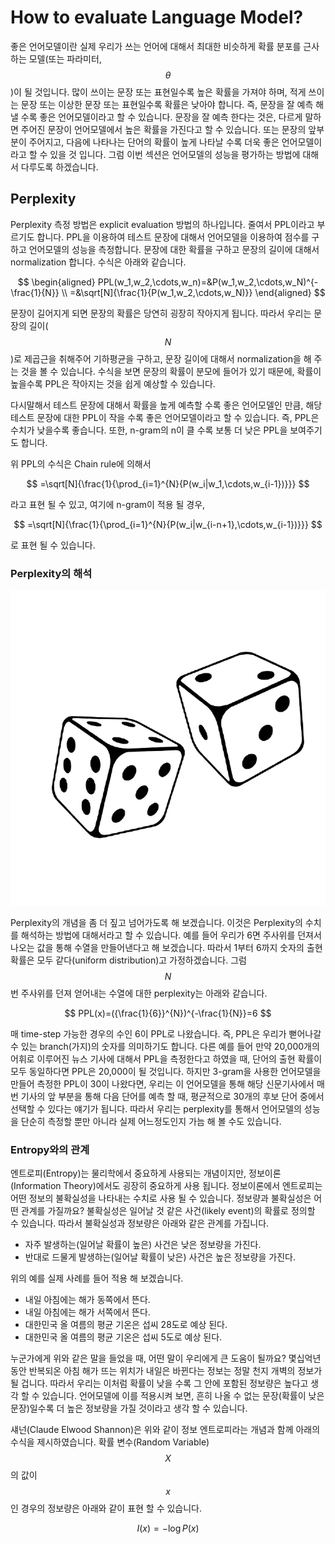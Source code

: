 # How to evaluate Language Model?

좋은 언어모델이란 실제 우리가 쓰는 언어에 대해서 최대한 비슷하게 확률 분포를 근사하는 모델(또는 파라미터, $$\theta$$)이 될 것입니다. 많이 쓰이는 문장 또는 표현일수록 높은 확률을 가져야 하며, 적게 쓰이는 문장 또는 이상한 문장 또는 표현일수록 확률은 낮아야 합니다. 즉, 문장을 잘 예측 해 낼 수록 좋은 언어모델이라고 할 수 있습니다. 문장을 잘 예측 한다는 것은, 다르게 말하면 주어진 문장이 언어모델에서 높은 확률을 가진다고 할 수 있습니다. 또는 문장의 앞부분이 주어지고, 다음에 나타나는 단어의 확률이 높게 나타날 수록 더욱 좋은 언어모델이라고 할 수 있을 것 입니다. 그럼 이번 섹션은 언어모델의 성능을 평가하는 방법에 대해서 다루도록 하겠습니다.

## Perplexity

Perplexity 측정 방법은 explicit evaluation 방법의 하나입니다. 줄여서 PPL이라고 부르기도 합니다. PPL을 이용하여 테스트 문장에 대해서 언어모델을 이용하여 점수를 구하고 언어모델의 성능을 측정합니다. 문장에 대한 확률을 구하고 문장의 길이에 대해서 normalization 합니다. 수식은 아래와 같습니다.

$$
\begin{aligned}
PPL(w_1,w_2,\cdots,w_n)=&P(w_1,w_2,\cdots,w_N)^{-\frac{1}{N}} \\
=&\sqrt[N]{\frac{1}{P(w_1,w_2,\cdots,w_N)}}
\end{aligned}
$$

문장이 길어지게 되면 문장의 확률은 당연히 굉장히 작아지게 됩니다. 따라서 우리는 문장의 길이($$N$$)로 제곱근을 취해주어 기하평균을 구하고, 문장 길이에 대해서 normalization을 해 주는 것을 볼 수 있습니다. 수식을 보면 문장의 확률이 분모에 들어가 있기 때문에, 확률이 높을수록 PPL은 작아지는 것을 쉽게 예상할 수 있습니다. 

다시말해서 테스트 문장에 대해서 확률을 높게 예측할 수록 좋은 언어모델인 만큼, 해당 테스트 문장에 대한 PPL이 작을 수록 좋은 언어모델이라고 할 수 있습니다. 즉, PPL은 수치가 낮을수록 좋습니다. 또한, n-gram의 n이 클 수록 보통 더 낮은 PPL을 보여주기도 합니다.

위 PPL의 수식은 Chain rule에 의해서


$$
=\sqrt[N]{\frac{1}{\prod_{i=1}^{N}{P(w_i|w_1,\cdots,w_{i-1})}}}
$$


라고 표현 될 수 있고, 여기에 n-gram이 적용 될 경우,


$$
=\sqrt[N]{\frac{1}{\prod_{i=1}^{N}{P(w_i|w_{i-n+1},\cdots,w_{i-1})}}}
$$

로 표현 될 수 있습니다.

### Perplexity의 해석

![](/assets/lm_rolling_dice.png)

Perplexity의 개념을 좀 더 짚고 넘어가도록 해 보겠습니다. 이것은 Perplexity의 수치를 해석하는 방법에 대해서라고 할 수 있습니다. 예를 들어 우리가 6면 주사위를 던져서 나오는 값을 통해 수열을 만들어낸다고 해 보겠습니다. 따라서 1부터 6까지 숫자의 출현 확률은 모두 같다(uniform distribution)고 가정하겠습니다. 그럼 $$N$$번 주사위를 던져 얻어내는 수열에 대한 perplexity는 아래와 같습니다.


$$
PPL(x)=({\frac{1}{6}}^{N})^{-\frac{1}{N}}=6
$$


매 time-step 가능한 경우의 수인 6이 PPL로 나왔습니다. 즉, PPL은 우리가 뻗어나갈 수 있는 branch\(가지\)의 숫자를 의미하기도 합니다. 다른 예를 들어 만약 20,000개의 어휘로 이루어진 뉴스 기사에 대해서 PPL을 측정한다고 하였을 때, 단어의 출현 확률이 모두 동일하다면 PPL은 20,000이 될 것입니다. 하지만 3-gram을 사용한 언어모델을 만들어 측정한 PPL이 30이 나왔다면, 우리는 이 언어모델을 통해 해당 신문기사에서 매번 기사의 앞 부분을 통해 다음 단어를 예측 할 때, 평균적으로 30개의 후보 단어 중에서 선택할 수 있다는 얘기가 됩니다. 따라서 우리는 perplexity를 통해서 언어모델의 성능을 단순히 측정할 뿐만 아니라 실제 어느정도인지 가늠 해 볼 수도 있습니다.

### Entropy와의 관계

엔트로피(Entropy)는 물리학에서 중요하게 사용되는 개념이지만, 정보이론(Information Theory)에서도 굉장히 중요하게 사용 됩니다. 정보이론에서 엔트로피는 어떤 정보의 불확실성을 나타내는 수치로 사용 될 수 있습니다. 정보량과 불확실성은 어떤 관계를 가질까요? 불확실성은 일어날 것 같은 사건(likely event)의 확률로 정의할 수 있습니다. 따라서 불확실성과 정보량은 아래와 같은 관계를 가집니다.

- 자주 발생하는(일어날 확률이 높은) 사건은 낮은 정보량을 가진다.
- 반대로 드물게 발생하는(일어날 확률이 낮은) 사건은 높은 정보량을 가진다.

위의 예를 실제 사례를 들어 적용 해 보겠습니다.

- 내일 아침에는 해가 동쪽에서 뜬다.
- 내일 아침에는 해가 서쪽에서 뜬다.
- 대한민국 올 여름의 평균 기온은 섭씨 28도로 예상 된다.
- 대한민국 올 여름의 평균 기온은 섭씨 5도로 예상 된다.

누군가에게 위와 같은 말을 들었을 때, 어떤 말이 우리에게 큰 도움이 될까요? 몇십억년 동안 반복되온 아침 해가 뜨는 위치가 내일은 바뀐다는 정보는 정말 천지 개벽의 정보가 될 겁니다. 따라서 우리는 이처럼 확률이 낮을 수록 그 안에 포함된 정보량은 높다고 생각 할 수 있습니다. 언어모델에 이를 적용시켜 보면, 흔히 나올 수 없는 문장(확률이 낮은 문장)일수록 더 높은 정보량을 가질 것이라고 생각 할 수 있습니다.

섀넌(Claude Elwood Shannon)은 위와 같이 정보 엔트로피라는 개념과 함께 아래의 수식을 제시하였습니다. 확률 변수(Random Variable) $$X$$의 값이 $$x$$인 경우의 정보량은 아래와 같이 표현 할 수 있습니다.

$$
I(x) = -\log{P(x)}
$$